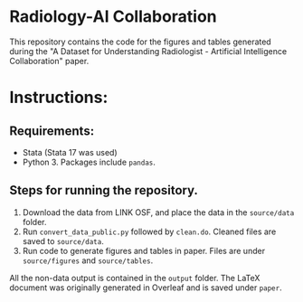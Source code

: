 # Radiology-AI Collaboration
This repository contains the code for the figures and tables generated during the "A Dataset for Understanding Radiologist - Artificial Intelligence Collaboration" paper.

# Instructions:

## Requirements:
- Stata (Stata 17 was used)
- Python 3. Packages include `pandas`.

## Steps for running the repository.

1. Download the data from LINK OSF, and place the data in the `source/data` folder.
2. Run `convert_data_public.py` followed by `clean.do`. Cleaned files are saved to `source/data`.
3. Run code to generate figures and tables in paper. Files are under `source/figures` and `source/tables`.

All the non-data output is contained in the `output` folder. The LaTeX document was originally generated in Overleaf and is saved under `paper`.